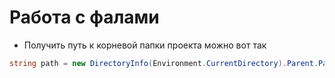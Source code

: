 # Работа с фалами

- Получить путь к корневой папки проекта можно вот так
```csharp
string path = new DirectoryInfo(Environment.CurrentDirectory).Parent.Parent.FullName + @"\Resource\Square\Inside Radius.png");
```